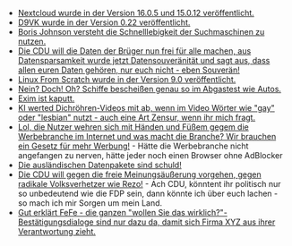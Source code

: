 * [Nextcloud wurde in der Version 16.0.5 und 15.0.12 veröffentlicht.](https://nextcloud.com/blog/time-to-update-16.0.5-and-15.0.12-are-here/)
* [D9VK wurde in der Version 0.22 veröffentlicht.](http://www.phoronix.com/scan.php?page=news_item&px=D9VK-0.22-Released)
* [Boris Johnson versteht die Schnelllebigkeit der Suchmaschinen zu nutzen.](https://blog.fefe.de/?ts=a36caeee)
* [Die CDU will die Daten der Brüger nun frei für alle machen, aus Datensparsamkeit wurde jetzt Datensouveränität und sagt aus, dass allen euren Daten gehören, nur euch nicht - eben Souverän!](https://blog.fefe.de/?ts=a36c865b)
* [Linux From Scratch wurde in der Version 9.0 veröffentlicht.](https://www.pro-linux.de/news/1/27478/linux-bau-anleitung-lfs-90-ver%C3%B6ffentlicht.html)
* [Nein? Doch! Oh? Schiffe bescheißen genau so im Abgastest wie Autos.](https://blog.fefe.de/?ts=a36f0564)
* [Exim ist kaputt.](https://blog.fefe.de/?ts=a36f0400)
* [KI werted Dichröhren-Videos mit ab, wenn im Video Wörter wie "gay" oder "lesbian" nutzt - auch eine Art Zensur, wenn ihr mich fragt.](https://blog.fefe.de/?ts=a36ddb47)
* [Lol, die Nutzer wehren sich mit Händen und Füßem gegem die Werbebranche im Internet und was macht die Branche? Wir brauchen ein Gesetz für mehr Werbung!](https://blog.fefe.de/?ts=a36d90ff) - Hätte die Werbebranche nicht angefangen zu nerven, hätte jeder noch einen Browser ohne AdBlocker
* [Die ausländischen Datenpakete sind schuld!](https://blog.fefe.de/?ts=a36d92db)
* [Die CDU will gegen die freie Meinungsäußerung vorgehen, gegen radikale Volksverhetzer wie Rezo!](https://blog.fefe.de/?ts=a36d9260) - Ach CDU, könntent ihr politisch nur so unbedeutend wie die FDP sein, dann könnte ich über euch lachen - so mach ich mir Sorgen um mein Land.
* [Gut erklärt FeFe - die ganzen "wollen Sie das wirklich?"-Bestätigungsdialoge sind nur dazu da, damit sich Firma XYZ aus ihrer Verantwortung zieht.](https://blog.fefe.de/?ts=a36d5376)
